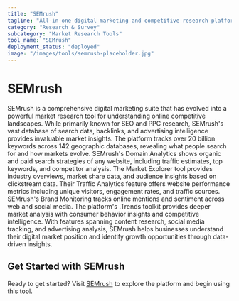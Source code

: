 ```yaml
---
title: "SEMrush"
tagline: "All-in-one digital marketing and competitive research platform"
category: "Research & Survey"
subcategory: "Market Research Tools"
tool_name: "SEMrush"
deployment_status: "deployed"
image: "/images/tools/semrush-placeholder.jpg"
---
```


# SEMrush

SEMrush is a comprehensive digital marketing suite that has evolved into a powerful market research tool for understanding online competitive landscapes. While primarily known for SEO and PPC research, SEMrush's vast database of search data, backlinks, and advertising intelligence provides invaluable market insights. The platform tracks over 20 billion keywords across 142 geographic databases, revealing what people search for and how markets evolve. SEMrush's Domain Analytics shows organic and paid search strategies of any website, including traffic estimates, top keywords, and competitor analysis. The Market Explorer tool provides industry overviews, market share data, and audience insights based on clickstream data. Their Traffic Analytics feature offers website performance metrics including unique visitors, engagement rates, and traffic sources. SEMrush's Brand Monitoring tracks online mentions and sentiment across web and social media. The platform's .Trends toolkit provides deeper market analysis with consumer behavior insights and competitive intelligence. With features spanning content research, social media tracking, and advertising analysis, SEMrush helps businesses understand their digital market position and identify growth opportunities through data-driven insights.
## Get Started with SEMrush

Ready to get started? Visit [SEMrush](https://semrush.com) to explore the platform and begin using this tool.
